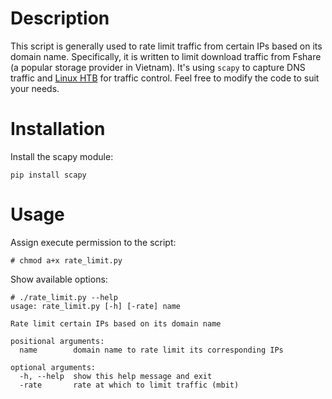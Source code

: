 # Description
This script is generally used to rate limit traffic from certain IPs based on its domain name. Specifically, it is written to limit download traffic from Fshare (a popular storage provider in Vietnam). It's using ```scapy``` to capture DNS traffic and [Linux HTB](http://lartc.org/manpages/tc-htb.html) for traffic control. Feel free to modify the code to suit your needs.

# Installation
Install the scapy module:
```
pip install scapy
```

# Usage
Assign execute permission to the script:
```
# chmod a+x rate_limit.py
```

Show available options:
```
# ./rate_limit.py --help
usage: rate_limit.py [-h] [-rate] name

Rate limit certain IPs based on its domain name

positional arguments:
  name        domain name to rate limit its corresponding IPs

optional arguments:
  -h, --help  show this help message and exit
  -rate       rate at which to limit traffic (mbit)
```

